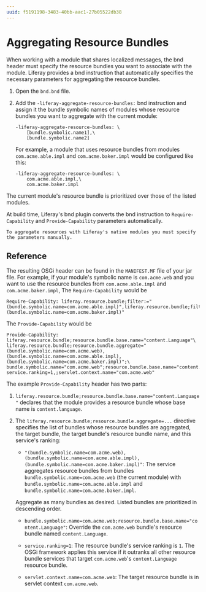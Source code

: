 ```yaml
---
uuid: f5191198-3483-40bb-aac1-27b05522db38
---
```

# Aggregating Resource Bundles

When working with a module that shares localized messages, the bnd header must specify the resource bundles you want to associate with the module. Liferay provides a bnd instruction that automatically specifies the necessary parameters for aggregating the resource bundles.

1. Open the `bnd.bnd` file.

1. Add the `-liferay-aggregate-resource-bundles:` bnd instruction and assign it the bundle symbolic names of modules whose resource bundles you want to aggregate with the current module: 

    ```properties
    -liferay-aggregate-resource-bundles: \
        [bundle.symbolic.name1],\
        [bundle.symbolic.name2]
    ```

    For example, a module that uses resource bundles from modules `com.acme.able.impl` and `com.acme.baker.impl` would be configured like this:

    ```properties
    -liferay-aggregate-resource-bundles: \
        com.acme.able.impl,\
        com.acme.baker.impl
    ```

The current module's resource bundle is prioritized over those of the listed modules. 

At build time, Liferay's bnd plugin converts the bnd instruction to `Require-Capability` and `Provide-Capability` parameters automatically. 

```{note}
To aggregate resources with Liferay's native modules you must specify the parameters manually. 
```

## Reference

The resulting OSGi header can be found in the `MANIFEST.MF` file of your jar file. For example, if your module's symbolic name is `com.acme.web` and you want to use the resource bundles from `com.acme.able.impl` and `com.acme.baker.impl`, The `Require-Capability` would be

```properties
Require-Capability: liferay.resource.bundle;filter:="(bundle.symbolic.name=com.acme.able.impl)",liferay.resource.bundle;filter:="(bundle.symbolic.name=com.acme.baker.impl)"
```

The `Provide-Capability` would be

```properties
Provide-Capability:  liferay.resource.bundle;resource.bundle.base.name="content.Language"\
liferay.resource.bundle;resource.bundle.aggregate="(bundle.symbolic.name=com.acme.web),(bundle.symbolic.name=com.acme.able.impl),(bundle.symbolic.name=com.acme.baker.impl)";\
bundle.symbolic.name="com.acme.web";resource.bundle.base.name="content.Language";\
service.ranking=1,;servlet.context.name="com.acme.web"
```

The example `Provide-Capability` header has two parts: 

1. `liferay.resource.bundle;resource.bundle.base.name="content.Language"` declares that the module provides a resource bundle whose base name is `content.language`. 

1. The `liferay.resource.bundle;resource.bundle.aggregate=...` directive specifies the list of bundles whose resource bundles are aggregated, the target bundle, the target bundle's resource bundle name, and this service's ranking:

    * `"(bundle.symbolic.name=com.acme.web),(bundle.symbolic.name=com.acme.able.impl),(bundle.symbolic.name=com.acme.baker.impl)"`: The service aggregates resource bundles from bundles `bundle.symbolic.name=com.acme.web` (the current module) with `bundle.symbolic.name=com.acme.able.impl` and `bundle.symbolic.name=com.acme.baker.impl`.

    Aggregate as many bundles as desired. Listed bundles are prioritized in descending order. 

    * `bundle.symbolic.name=com.acme.web;resource.bundle.base.name="content.Language"`: Override the `com.acme.web` bundle's resource bundle named `content.Language`.

    * `service.ranking=1`: The resource bundle's service ranking is `1`. The OSGi framework applies this service if it outranks all other resource bundle services that target `com.acme.web`'s `content.Language` resource bundle. 

    * `servlet.context.name=com.acme.web`: The target resource bundle is in servlet context `com.acme.web`.
